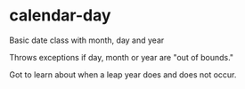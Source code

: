 # calendar-day
Basic date class with month, day and year

Throws exceptions if day, month or year are "out of bounds."  

Got to learn about when a leap year does and does not occur.
